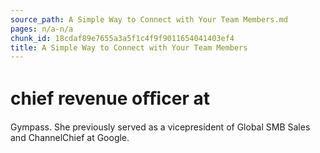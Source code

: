 ```yaml
---
source_path: A Simple Way to Connect with Your Team Members.md
pages: n/a-n/a
chunk_id: 18cdaf89e7655a3a5f1c4f9f9011654041403ef4
title: A Simple Way to Connect with Your Team Members
---
```

# chief revenue oﬃcer at

Gympass. She previously served as a vicepresident of Global SMB Sales and ChannelChief at Google.
